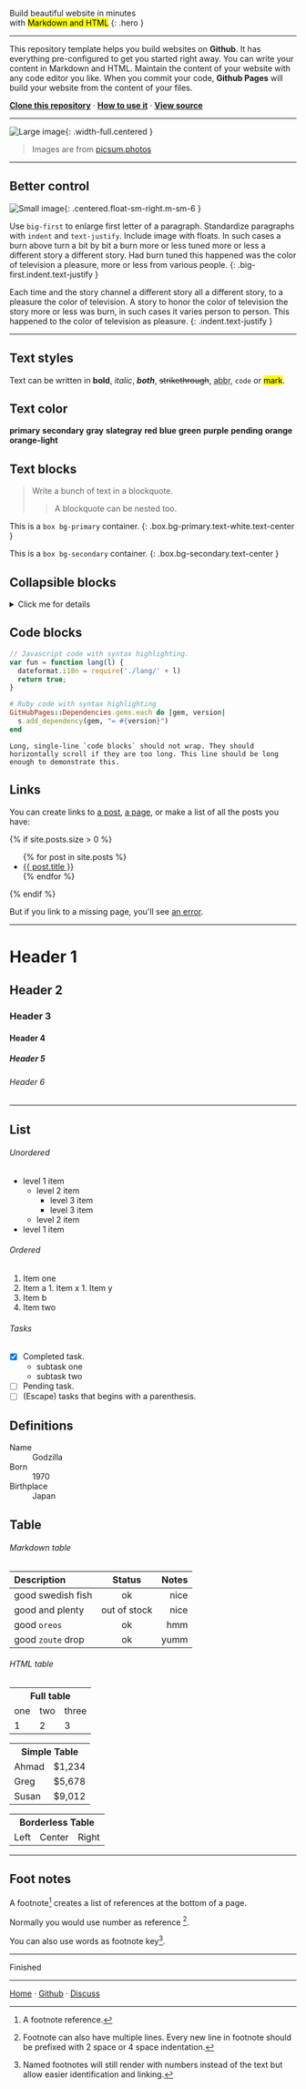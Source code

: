 Build <span class="text-red">beautiful website</span> in minutes
<br />with <mark>Markdown and HTML</mark>
{: .hero }

***

This repository template helps you build websites on **Github**.
It has everything pre-configured to get you started right away.
You can write your content in Markdown and HTML.
Maintain the content of your website with any code editor you like.
When you commit your code, **Github Pages** will build your website from the content of your files.

**[Clone this repository][clone]** &middot;
**[How to use it][repo]** &middot;
**[View source][source]**

[clone]:  https://github.com/nikahmadz/prime/generate "Clone this repository to your Github"
[repo]:   https://github.com/nikahmadz/prime/#how-to-use-it "Find out how you can use this template to build websites"
[source]: https://github.com/nikahmadz/prime/blob/main/demo.md?plain=1 "View source code of this page"

***

![Large image](https://picsum.photos/id/1039/1024/368){: .width-full.centered }

> Images are from [picsum.photos](https://picsum.photos/)

***

## Better control

![Small image](https://picsum.photos/id/299/400/300){: .centered.float-sm-right.m-sm-6 }

Use <code>big-first</code> to enlarge first letter of a paragraph.
Standardize paragraphs with <code>indent</code> and <code>text-justify</code>.
Include image with floats.
<span class="text-grey">In such cases a burn above turn a bit by bit a burn more or less tuned more or less a different story a different story. Had burn tuned this happened was the color of television a pleasure, more or less from various people.</span>
{: .big-first.indent.text-justify }

<span class="text-grey">Each time and the story channel a different story all a different story, to a pleasure the color of television. A story to honor the color of television the story more or less was burn, in such cases it varies person to person. This happened to the color of television as pleasure.</span>
{: .indent.text-justify }

***

## Text styles

Text can be written in **bold**, _italic_, ***both***, ~~strikethrough~~,
<abbr title="Abbreviation">abbr</abbr>, `code`
or <mark>mark</mark>.

## Text color

<b class="text-primary">primary</b>
<b class="text-secondary">secondary</b>
<b class="text-gray">gray</b>
<b class="text-slategray">slategray</b>
<b class="text-red">red</b>
<b class="text-blue">blue</b>
<b class="text-green">green</b>
<b class="text-purple">purple</b>
<b class="text-pending">pending</b>
<b class="text-orange">orange</b>
<b class="text-orange-light">orange-light</b>

## Text blocks

> Write a bunch of text in a blockquote.
>
> > A blockquote can be nested too.

<!-- This content will not appear in the rendered Markdown -->

This is a `box bg-primary` container.
{: .box.bg-primary.text-white.text-center }

This is a `box bg-secondary` container.
{: .box.bg-secondary.text-center }

## Collapsible blocks

<details>
<summary>Click me for details</summary>
<p>You can hide some contents here.</p>
</details>

## Code blocks

```js
// Javascript code with syntax highlighting.
var fun = function lang(l) {
  dateformat.i18n = require('./lang/' + l)
  return true;
}
```

```ruby
# Ruby code with syntax highlighting
GitHubPages::Dependencies.gems.each do |gem, version|
  s.add_dependency(gem, "= #{version}")
end
```

```
Long, single-line `code blocks` should not wrap. They should horizontally scroll if they are too long. This line should be long enough to demonstrate this.
```

## Links

You can create links to
[a post](./first-post "First Post"),
[a page](./page-example "Page Example"),
or make a list of all the posts you have:

{% if site.posts.size > 0 %}
<ul>
  {% for post in site.posts %}
    <li><a href=".{{ post.url }}">{{ post.title }}</a></li>
  {% endfor %}
</ul>
{% endif %}

But if you link to a missing page, you'll see [an error](./404 "Page not found").

***

# Header 1
## Header 2
### Header 3
#### Header 4
##### Header 5
###### Header 6

***

## List

###### Unordered

- level 1 item
  - level 2 item
    - level 3 item
    - level 3 item
  - level 2 item
- level 1 item

###### Ordered

1. Item one
  1. Item a
    1. Item x
    1. Item y
  1. Item b
1. Item two

###### Tasks

- [x] Completed task.
  - subtask one
  - subtask two
- [ ] Pending task.
- [ ] \(Escape) tasks that begins with a parenthesis.

## Definitions

<dl>
<dt>Name</dt>
<dd>Godzilla</dd>
<dt>Born</dt>
<dd>1970</dd>
<dt>Birthplace</dt>
<dd>Japan</dd>
</dl>

## Table

###### Markdown table

| Description       | Status       | Notes      |
| :---------------- | :----------: | ---------: |
| good swedish fish | ok           | nice       |
| good and plenty   | out of stock | nice       |
| good `oreos`      | ok           | hmm        |
| good `zoute` drop | ok           | yumm       |

###### HTML table

<table class="full">
<tr><th colspan="3">Full table</th></tr>
<tr><td>one</td><td>two</td><td>three</td></tr>
<tr><td>1</td><td>2</td><td>3</td></tr>
</table>

<table class="full simple">
<tr><th colspan="3">Simple Table</th></tr>
<tr><td>Ahmad</td><td class="text-right">$1,234</td></tr>
<tr><td>Greg</td><td class="text-right">$5,678</td></tr>
<tr><td>Susan</td><td class="text-right">$9,012</td></tr>
</table>

<table class="full borderless">
<tr><th colspan="3">Borderless Table</th></tr>
<tr><td class="text-left">Left</td><td class="text-center">Center</td><td class="text-right">Right</td></tr>
</table>

***

## Foot notes

A footnote[^1] creates a list of references at the bottom of a page.

Normally you would use number as reference [^2].

You can also use words as footnote key[^note].

[^1]: A footnote reference.

[^2]: Footnote can also have multiple lines.
    Every new line in footnote should be prefixed with 2 space or 4 space indentation.

[^note]:
    Named footnotes will still render with numbers instead of the text but allow easier identification and linking.  

***

<div class="text-center text-grey"> Finished </div>

***

[Home][1] &middot; [Github][2] &middot; [Discuss][3]

[1]:https://nikahmadz.github.io "Go to nikahmadz.github.io"
[2]:https://github.com/nikahmadz "Follow me on Github"
[3]:https://github.com/nikahmadz/nikahmadz.github.io/discussions "Go to Discussion Room"
